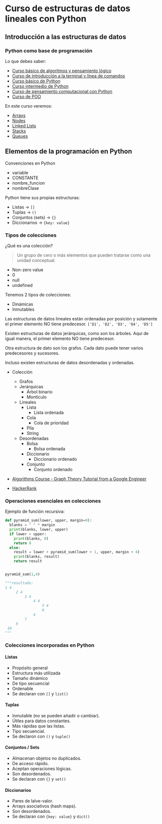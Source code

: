 # Curso de estructuras de datos lineales con Python

## Introducción a las estructuras de datos

### Python como base de programación

Lo que debes saber:

- [Curso básico de algoritmos y pensamiento lógico](https://platzi.com/cursos/pensamiento-logico/)
- [Curso de introducción a la terminal y línea de comandos](https://platzi.com/cursos/terminal/)
- [Curso básico de Python](https://platzi.com/cursos/python/)
- [Curso intermedio de Python](https://platzi.com/cursos/python-intermedio/)
- [Curso de pensamiento computacional con Python](https://platzi.com/cursos/python-cs/)
- [Curso de POO](https://platzi.com/clases/oop/)

En este curso veremos:

- [Arrays](https://www.youtube.com/watch?v=phRshQSU-xA)
- [Nodes](https://www.youtube.com/watch?v=652GaaDZPMw)
- [Linked Lists](https://www.youtube.com/watch?v=FU6I-VtjOes)
- [Stacks](https://www.youtube.com/watch?v=NKmasqr_Xkw)
- [Queues](https://www.youtube.com/watch?v=6zmI_BU18xk)

## Elementos de la programación en Python

Convenciones en Python

- variable
- CONSTANTE
- nombre_funcion
- nombreClase

Python tiene sus propias estructuras:

- Listas -> `[]`
- Tuplas -> `()`
- Conjuntos (sets) -> `{}`
- Diccionarios -> `{key: value}`

### Tipos de colecciones

¿Qué es una colección?

> Un grupo de cero o más elementos que pueden tratarse como una unidad conceptual.

- Non-zero value
- 0
- null
- undefined

Tenemos 2 tipos de colecciones:

- Dinámicas
- Inmutables

Las estructuras de datos lineales están ordenadas  por posición y solamente el primer elemento NO tiene predecesor. `['D1', 'D2', 'D3', 'D4', 'D5']`

Existen estructuras de datos jerárquicas, como son los árboles. Aquí de igual manera, el primer elemento NO tiene predecesor.

Otra estructura de dato son los grafos. Cada dato puede tener varios predecesores y sucesores.

Incluso existen estructuras de datos desordenadas y ordenadas.

- Colección
  - Grafos
  - Jerárquicas
    - Árbol binario
    - Montículo
  - Lineales
    - Lista
      - Lista ordenada
    - Cola
      - Cola de prioridad
    - Pila
    - String
  - Desordenadas
    - Bolsa
      - Bolsa ordenada
    - Diccionario
      - Diccionario ordenado
    - Conjunto
      - Conjunto ordenado

- [Algorithms Course - Graph Theory Tutorial from a Google Engineer](https://www.youtube.com/watch?v=09_LlHjoEiY)
- [HackerRank](https://www.youtube.com/c/HackerrankOfficial/videos?view=0&sort=p&flow=grid)

### Operaciones esenciales en colecciones

Ejemplo de función recursiva:

```python
def pyramid_sum(lower, upper, margin=0):
  blanks = " " * margin
  print(blanks, lower, upper)
  if lower > upper:
    print(blanks, 0)
    return 0
  else:
    result = lower + pyramid_sum(lower + 1, upper, margin + 4)
    print(blanks, result)
    return result


pyramid_sum(1,4)

"""resultado:
1 4
     2 4
         3 4
             4 4
                 5 4
                 0
             4
         7
     9
 10
"""
```

### Colecciones incorporadas en Python

#### Listas

- Propósito general
- Estructura más utilizada
- Tamaño dinámico
- De tipo secuencial
- Ordenable
- Se declaran con `[]` y `list()`

#### Tuplas

- Inmutable (no se pueden añadir o cambiar).
- Útiles para datos constantes.
- Más rápidas que las listas.
- Tipo secuencial.
- Se declaron con `()` y `tuple()`

#### Conjuntos / Sets

- Almacenan objetos no duplicados.
- De acceso rápido.
- Aceptan operaciones lógicas.
- Son desordenados.
- Se declaran con `{}` y `set()`

#### Diccionarios

- Pares de lalve-valor.
- Arrays asociativos (hash maps).
- Son desordenados.
- Se declaran con `{key: value}` y `dict()`
